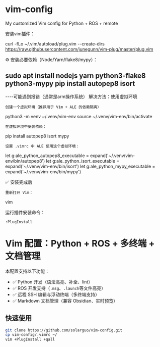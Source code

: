 # vim-config
My customized Vim config for Python + ROS + remote

安装vim插件：

curl -fLo ~/.vim/autoload/plug.vim --create-dirs \
     https://raw.githubusercontent.com/junegunn/vim-plug/master/plug.vim



⚙️ 安装必要依赖（Node/Yarn/flake8/mypy）：

sudo apt install nodejs yarn python3-flake8 python3-mypy
pip install autopep8 isort
---------------------------------------------------------------------------------------------

----可能遇到报错（通常是arm操作系统）
解决方法：使用虚拟环境

    创建一个虚拟环境（推荐用于 Vim + ALE 的依赖隔离）

python3 -m venv ~/.venv/vim-env
source ~/.venv/vim-env/bin/activate

    在虚拟环境中安装依赖：

pip install autopep8 isort mypy

    设置 .vimrc 中 ALE 使用这个虚拟环境：

let g:ale_python_autopep8_executable = expand('~/.venv/vim-env/bin/autopep8')
let g:ale_python_isort_executable    = expand('~/.venv/vim-env/bin/isort')
let g:ale_python_mypy_executable     = expand('~/.venv/vim-env/bin/mypy')

✅ 安装完成后

    重新打开 Vim：

vim

运行插件安装命令：

    :PlugInstall





# Vim 配置：Python + ROS + 多终端 + 文档管理

本配置支持以下功能：

- ✅ Python 开发（语法高亮、补全、lint）
- ✅ ROS 开发支持（`.msg`、`.launch`等文件高亮）
- ✅ 远程 SSH 编辑与浮动终端（多终端支持）
- ✅ Markdown 文档管理（兼容 Obsidian、实时预览）

## 快速使用

```bash
git clone https://github.com/solarguo/vim-config.git
cp vim-config/.vimrc ~/
vim +PlugInstall +qall

